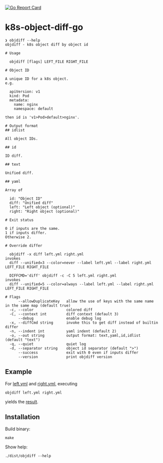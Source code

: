 [![Go Report Card](https://goreportcard.com/badge/github.com/berquerant/k8s-object-diff-go)](https://goreportcard.com/report/github.com/berquerant/k8s-object-diff-go)

# k8s-object-diff-go

```
❯ objdiff --help
objdiff - k8s object diff by object id

# Usage

  objdiff [flags] LEFT_FILE RIGHT_FILE

# Object ID

A unique ID for a k8s object.
e.g.

  apiVersion: v1
  kind: Pod
  metadata:
    name: nginx
    namespace: default

then id is 'v1>Pod>default>nginx'.

# Output format
## idlist

All object IDs.

## id

ID diff.

## text

Unified diff.

## yaml

Array of

  id: "Object ID"
  diff: "Unified diff"
  left: "Left object (optional)"
  right: "Right object (optional)"

# Exit status

0 if inputs are the same.
1 if inputs differ.
Otherwise 2.

# Override differ

  objdiff -x diff left.yml right.yml
invokes
  diff --unified=3 --color=never --label left.yml --label right.yml LEFT_FILE RIGHT_FILE

  DIFFCMD='diff' objdiff -c -C 5 left.yml right.yml
invokes
  diff --unified=5 --color=always --label left.yml --label right.yml LEFT_FILE RIGHT_FILE

# Flags
      --allowDuplicateKey   allow the use of keys with the same name in the same map (default true)
  -c, --color               colored diff
  -C, --context int         diff context (default 3)
      --debug               enable debug log
  -x, --diffCmd string      invoke this to get diff instead of builtin differ
  -n, --indent int          yaml indent (default 2)
  -o, --out string          output format: text,yaml,id,idlist (default "text")
  -q, --quiet               quiet log
  -d, --separator string    object id separator (default ">")
      --success             exit with 0 even if inputs differ
      --version             print objdiff version
```

## Example

For [left.yml](./tests/diffs/left.yml) and [right.yml](./tests/diffs/right.yml), executing

``` shell
objdiff left.yml right.yml
```

yields the [result](./tests/diffs/out.txt).

## Installation

Build binary:

``` shell
make
```

Show help:

``` shell
./dist/objdiff --help
```
